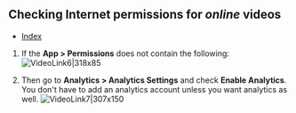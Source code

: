 ## Checking Internet permissions for _online_ videos

- [Index](index.md)

1. If the **App > Permissions**  does not contain the following:
![VideoLink6|318x85](../attachments/VideoLink6.PNG) 

1. Then go to **Analytics > Analytics Settings** and check **Enable Analytics**. You don't have to add an analytics account unless you want analytics as well.
![VideoLink7|307x150](../attachments/VideoLink7.PNG)

